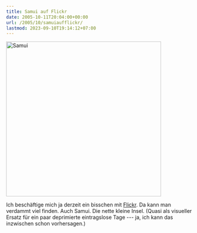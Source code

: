 ```yaml
---
title: Samui auf Flickr
date: 2005-10-11T20:04:00+00:00
url: /2005/10/samuiaufflickr/
lastmod: 2023-09-10T19:14:12+07:00
---
```

[<img width="420" src="//static.flickr.com/29/51178687_3366a41591.jpg" alt="Samui" />][1]

Ich beschäftige mich ja derzeit ein bisschen mit [Flickr][2]. Da kann man verdammt viel finden. Auch Samui. Die nette kleine Insel. (Quasi als visueller Ersatz für ein paar deprimierte eintragslose Tage --- ja, ich kann das inzwischen schon vorhersagen.)

 [1]: http://www.flickr.com/photos/cospho/51178687/ "Samui"
 [2]: http://www.flickr.com/photos/schreibblogade/
